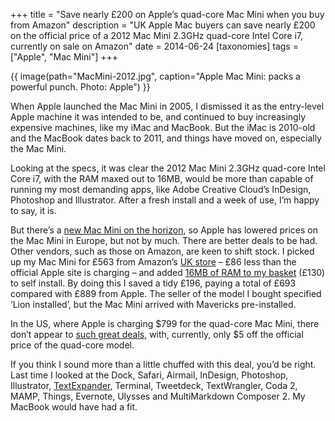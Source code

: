 +++
title = "Save nearly £200 on Apple’s quad-core Mac Mini when you buy from Amazon"
description = "UK Apple Mac buyers can save nearly £200 on the official price of a 2012 Mac Mini 2.3GHz quad-core Intel Core i7, currently on sale on Amazon"
date = 2014-06-24
[taxonomies]
tags = ["Apple", "Mac Mini"]
+++

{{ image(path="MacMini-2012.jpg", caption="Apple Mac Mini: packs a powerful punch. Photo: Apple") }}

When Apple launched the Mac Mini in 2005, I dismissed it as the entry-level Apple machine it was intended to be, and continued to buy increasingly expensive machines, like my iMac and MacBook. But the iMac is 2010-old and the MacBook dates back to 2011, and things have moved on, especially the Mac Mini.

Looking at the specs, it was clear the 2012 Mac Mini 2.3GHz quad-core Intel Core i7, with the RAM maxed out to 16MB, would be more than capable of running my most demanding apps, like Adobe Creative Cloud’s InDesign, Photoshop and Illustrator. After a fresh install and a week of use, I’m happy to say, it is.

But there’s a [new Mac Mini on the horizon](http://www.macworld.co.uk/news/mac/new-mac-mini-release-date-specs-uk-3472956/), so Apple has lowered prices on the Mac Mini in Europe, but not by much. There are better deals to be had. Other vendors, such as those on Amazon, are keen to shift stock. I picked up my Mac Mini for £563 from Amazon’s [UK store](http://www.amazon.co.uk/s/?_encoding=UTF8&camp=1634&creative=19450&hvadid=26278110531&hvdev=c&hvexid=&hvnetw=g&hvpone=&hvpos=1t3&hvptwo=&hvqmt=b&hvrand=3758128893898707474&index=aps&keywords=mac%20mini%20quad%20core&linkCode=ur2&ref=pd_sl_6cjborjbwb_b&tag=wordius-21) – £86 less than the official Apple site is charging – and added [16MB of RAM to my basket](http://www.amazon.co.uk/gp/product/B008LXX9OC/ref=as_li_ss_tl?ie=UTF8&camp=1634&creative=19450&creativeASIN=B008LXX9OC&linkCode=as2&tag=wordius-21) (£130) to self install. By doing this I saved a tidy £196, paying a total of £693 compared with £889 from Apple. The seller of the model I bought specified ‘Lion installed’, but the Mac Mini arrived with Mavericks pre-installed.  

In the US, where Apple is charging $799 for the quad-core Mac Mini, there don’t appear to [such great deals](http://www.amazon.com/gp/product/B007477COO/ref=as_li_tl?ie=UTF8&camp=1789&creative=390957&creativeASIN=B007477COO&linkCode=as2&tag=wordius-20&linkId=XKIEZD6RPWN2F7SM), with, currently, only $5 off the official price of the quad-core model.

If you think I sound more than a little chuffed with this deal, you’d be right. Last time I looked at the Dock, Safari, Airmail, InDesign, Photoshop, Illustrator, [TextExpander](https://itunes.apple.com/us/app/textexpander-for-mac/id405274824?mt=12&uo=4&at=11l4We), Terminal, Tweetdeck, TextWrangler, Coda 2, MAMP, Things, Evernote, Ulysses and MultiMarkdown Composer 2. My MacBook would have had a fit.
